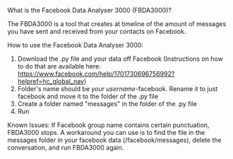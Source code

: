 What is the Facebook Data Analyser 3000 (FBDA3000)? 

The FBDA3000 is a tool that creates at timeline of the amount of messages you have sent and received from your contacts on Facebook.


How to use the Facebook Data Analyser 3000: 
1. Download the .py file and your data off Facebook (Instructions on how to do that are available here: https://www.facebook.com/help/1701730696756992?helpref=hc_global_nav)
2. Folder's name should be *your username*-facebook. Rename it to just facebook and move it to the folder of the .py file
3. Create a folder named "messages" in the folder of the .py file
4. Run

Known Issues:
If Facebook group name contains certain punctuation, FBDA3000 stops. A workaround you can use is to find the file in the messages folder in your facebook data (/facebook/messages), delete the conversation, and run FBDA3000 again.
